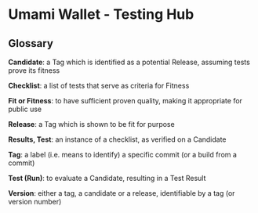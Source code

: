 # Umami Wallet - Testing Hub

## Glossary

**Candidate**: a Tag which is identified as a potential Release, assuming tests prove its fitness

**Checklist**: a list of tests that serve as criteria for Fitness

**Fit or Fitness**: to have sufficient proven quality, making it appropriate for public use

**Release**: a Tag which is shown to be fit for purpose

**Results, Test**: an instance of a checklist, as verified on a Candidate

**Tag**: a label (i.e. means to identify) a specific commit (or a build from a commit)

**Test (Run)**: to evaluate a Candidate, resulting in a Test Result

**Version**: either a tag, a candidate or a release, identifiable by a tag (or version number)

